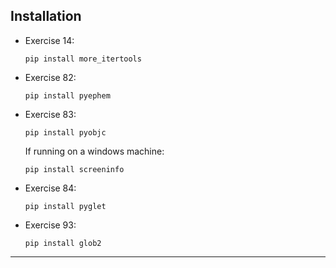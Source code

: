## Installation
- Exercise 14: 

    ```
    pip install more_itertools
    ```

- Exercise 82: 

    ```
    pip install pyephem
    ```

- Exercise 83: 

    ```
    pip install pyobjc
    ```

    If running on a windows machine:

    ```
    pip install screeninfo
    ```

- Exercise 84:

    ```
    pip install pyglet
    ```

- Exercise 93:

    ```
    pip install glob2
    ```
---
